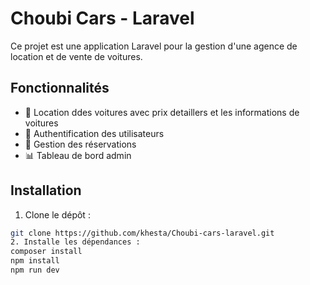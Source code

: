 # Choubi Cars - Laravel

Ce projet est une application Laravel pour la gestion d'une agence de location et de vente de voitures.

## Fonctionnalités

- 🛒 Location ddes voitures avec prix detaillers et les informations de voitures
- 🔐 Authentification des utilisateurs
- 📅 Gestion des réservations
- 📊 Tableau de bord admin

## Installation

1. Clone le dépôt :
```bash
git clone https://github.com/khesta/Choubi-cars-laravel.git
2. Installe les dépendances :
composer install
npm install
npm run dev



